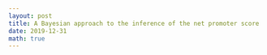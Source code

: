 ```yaml
---
layout: post
title: A Bayesian approach to the inference of the net promoter score
date: 2019-12-31
math: true
---
```

